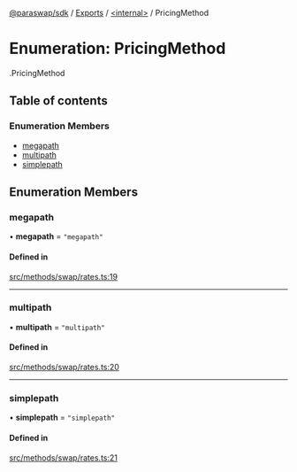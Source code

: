 [@paraswap/sdk](../README.md) / [Exports](../modules.md) / [<internal\>](../modules/internal_.md) / PricingMethod

# Enumeration: PricingMethod

[<internal>](../modules/internal_.md).PricingMethod

## Table of contents

### Enumeration Members

- [megapath](internal_.PricingMethod.md#megapath)
- [multipath](internal_.PricingMethod.md#multipath)
- [simplepath](internal_.PricingMethod.md#simplepath)

## Enumeration Members

### megapath

• **megapath** = ``"megapath"``

#### Defined in

[src/methods/swap/rates.ts:19](https://github.com/paraswap/paraswap-sdk/blob/feat/new_v6_params/src/methods/swap/rates.ts#L19)

___

### multipath

• **multipath** = ``"multipath"``

#### Defined in

[src/methods/swap/rates.ts:20](https://github.com/paraswap/paraswap-sdk/blob/feat/new_v6_params/src/methods/swap/rates.ts#L20)

___

### simplepath

• **simplepath** = ``"simplepath"``

#### Defined in

[src/methods/swap/rates.ts:21](https://github.com/paraswap/paraswap-sdk/blob/feat/new_v6_params/src/methods/swap/rates.ts#L21)
